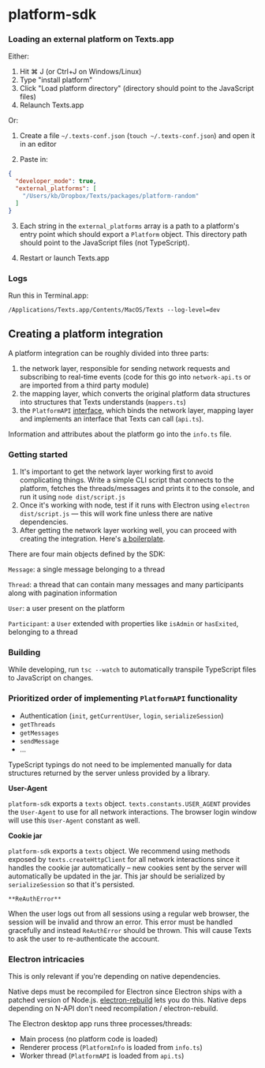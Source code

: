 # platform-sdk

### Loading an external platform on Texts.app

Either:

1. Hit ⌘ J (or Ctrl+J on Windows/Linux)
2. Type "install platform"
3. Click "Load platform directory" (directory should point to the JavaScript files)
4. Relaunch Texts.app

Or:

1. Create a file `~/.texts-conf.json` (`touch ~/.texts-conf.json`) and open it in an editor

2. Paste in:

```json
{
  "developer_mode": true,
  "external_platforms": [
    "/Users/kb/Dropbox/Texts/packages/platform-random"
  ]
}
```

3. Each string in the `external_platforms` array is a path to a platform's entry point which should export a `Platform` object. This directory path should point to the JavaScript files (not TypeScript).

4. Restart or launch Texts.app

### Logs

Run this in Terminal.app:
```
/Applications/Texts.app/Contents/MacOS/Texts --log-level=dev
```

## Creating a platform integration

A platform integration can be roughly divided into three parts:

1. the network layer, responsible for sending network requests and subscribing to real-time events (code for this go into `network-api.ts` or are imported from a third party module)
2. the mapping layer, which converts the original platform data structures into structures that Texts understands (`mappers.ts`)
3. the `PlatformAPI` [interface](https://github.com/TextsHQ/platform-sdk/blob/master/src/types.ts#:~:text=PlatformAPI), which binds the network layer, mapping layer and implements an interface that Texts can call (`api.ts`).

Information and attributes about the platform go into the `info.ts` file.

### Getting started

1. It's important to get the network layer working first to avoid complicating things. Write a simple CLI script that connects to the platform, fetches the threads/messages and prints it to the console, and run it using `node dist/script.js` 
2. Once it's working with node, test if it runs with Electron using `electron dist/script.js` — this will work fine unless there are native dependencies.
3. After getting the network layer working well, you can proceed with creating the integration. Here's [a boilerplate](https://github.com/TextsHQ/platform-boilerplate).

There are four main objects defined by the SDK:

`Message`: a single message belonging to a thread

`Thread`: a thread that can contain many messages and many participants along with pagination information

`User`: a user present on the platform

`Participant`: a `User` extended with properties like `isAdmin` or `hasExited`, belonging to a thread

### Building

While developing, run `tsc --watch` to automatically transpile TypeScript files to JavaScript on changes.

### Prioritized order of implementing `PlatformAPI` functionality

- Authentication (`init`, `getCurrentUser`, `login`, `serializeSession`)
- `getThreads`
- `getMessages`
- `sendMessage`
- ...

TypeScript typings do not need to be implemented manually for data structures returned by the server unless provided by a library.

**User-Agent**

`platform-sdk` exports a `texts` object. `texts.constants.USER_AGENT` provides the `User-Agent` to use for all network interactions. The browser login window will use this `User-Agent` constant as well.

**Cookie jar**

`platform-sdk` exports a `texts` object. We recommend using methods exposed by `texts.createHttpClient` for all network interactions since it handles the cookie jar automatically – new cookies sent by the server will automatically be updated in the jar. This jar should be serialized by `serializeSession` so that it's persisted.

`**ReAuthError**`

When the user logs out from all sessions using a regular web browser, the session will be invalid and throw an error. This error must be handled gracefully and instead `ReAuthError` should be thrown. This will cause Texts to ask the user to re-authenticate the account.

### Electron intricacies

This is only relevant if you're depending on native dependencies. 

Native deps must be recompiled for Electron since Electron ships with a patched version of Node.js. [electron-rebuild](https://github.com/electron/electron-rebuild) lets you do this. Native deps depending on N-API don't need recompilation / electron-rebuild.

The Electron desktop app runs three processes/threads:

- Main process (no platform code is loaded)
- Renderer process (`PlatformInfo` is loaded from `info.ts`)
- Worker thread (`PlatformAPI` is loaded from `api.ts`)

